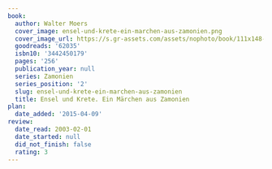 ```yaml
---
book:
  author: Walter Moers
  cover_image: ensel-und-krete-ein-marchen-aus-zamonien.png
  cover_image_url: https://s.gr-assets.com/assets/nophoto/book/111x148-bcc042a9c91a29c1d680899eff700a03.png
  goodreads: '62035'
  isbn10: '3442450179'
  pages: '256'
  publication_year: null
  series: Zamonien
  series_position: '2'
  slug: ensel-und-krete-ein-marchen-aus-zamonien
  title: Ensel und Krete. Ein Märchen aus Zamonien
plan:
  date_added: '2015-04-09'
review:
  date_read: 2003-02-01
  date_started: null
  did_not_finish: false
  rating: 3
---
```

